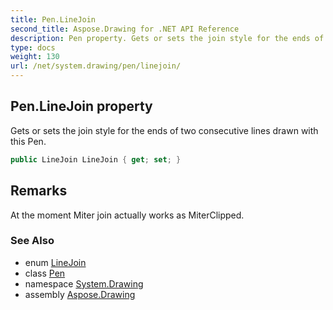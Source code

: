 ```yaml
---
title: Pen.LineJoin
second_title: Aspose.Drawing for .NET API Reference
description: Pen property. Gets or sets the join style for the ends of two consecutive lines drawn with this Pen
type: docs
weight: 130
url: /net/system.drawing/pen/linejoin/
---
```

## Pen.LineJoin property

Gets or sets the join style for the ends of two consecutive lines drawn with this Pen.

```csharp
public LineJoin LineJoin { get; set; }
```

## Remarks

At the moment Miter join actually works as MiterClipped.

### See Also

* enum [LineJoin](../../../system.drawing.drawing2d/linejoin/)
* class [Pen](../)
* namespace [System.Drawing](../../pen/)
* assembly [Aspose.Drawing](../../../)



